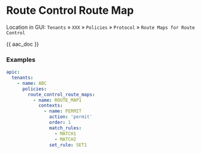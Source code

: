 # Route Control Route Map

Location in GUI:
`Tenants` » `XXX` » `Policies` » `Protocol` » `Route Maps for Route Control`

{{ aac_doc }}

### Examples

```yaml
apic:
  tenants:
    - name: ABC
      policies:
        route_control_route_maps:
          - name: ROUTE_MAP1
            contexts:
              - name: PERMIT
                action: 'permit'
                order: 1
                match_rules:
                  - MATCH1
                  - MATCH2
                set_rule: SET1
```
